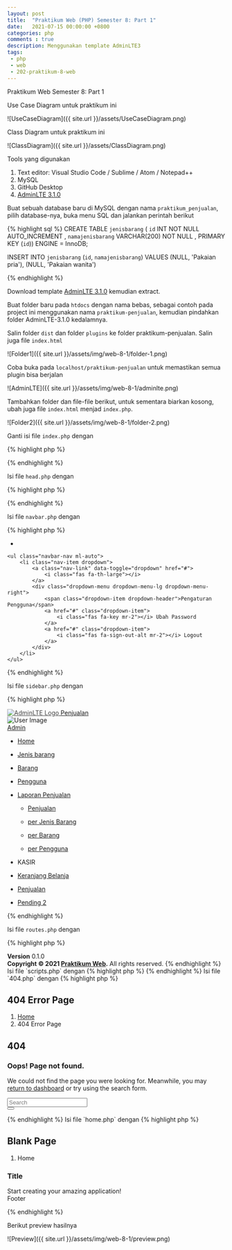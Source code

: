 ```yaml
---
layout: post
title:  "Praktikum Web (PHP) Semester 8: Part 1"
date:   2021-07-15 00:00:00 +0800
categories: php
comments : true
description: Menggunakan template AdminLTE3
tags: 
 - php 
 - web
 - 202-praktikum-8-web
---
```


Praktikum Web Semester 8: Part 1

Use Case Diagram untuk praktikum ini

![UseCaseDiagram]({{ site.url }}/assets/UseCaseDiagram.png)

Class Diagram untuk praktikum ini

![ClassDiagram]({{ site.url }}/assets/ClassDiagram.png)

Tools yang digunakan
1. Text editor: Visual Studio Code / Sublime / Atom / Notepad++
2. MySQL
3. GitHub Desktop
4. <a href="https://github.com/ColorlibHQ/AdminLTE/archive/refs/tags/v3.1.0.zip" target="_blank">AdminLTE 3.1.0</a>

Buat sebuah database baru di MySQL dengan nama `praktikum_penjualan`, pilih database-nya, buka menu SQL dan jalankan perintah berikut

{% highlight  sql %}
CREATE TABLE `jenisbarang` (
`id` INT NOT NULL AUTO_INCREMENT ,
`namajenisbarang` VARCHAR(200) NOT NULL ,
PRIMARY KEY (`id`)) ENGINE = InnoDB;

INSERT INTO `jenisbarang` (`id`, `namajenisbarang`) VALUES 
(NULL, 'Pakaian pria'), 
(NULL, 'Pakaian wanita') 

{% endhighlight %}

Download template <a href="https://github.com/ColorlibHQ/AdminLTE/archive/refs/tags/v3.1.0.zip" target="_blank">AdminLTE 3.1.0</a> kemudian extract.

Buat folder baru pada `htdocs` dengan nama bebas, sebagai contoh pada project ini menggunakan nama `praktikum-penjualan`, kemudian pindahkan folder AdminLTE-3.1.0 kedalamnya.

Salin folder `dist` dan folder `plugins` ke folder praktikum-penjualan. Salin juga file `index.html`

![Folder1]({{ site.url }}/assets/img/web-8-1/folder-1.png)

Coba buka pada `localhost/praktikum-penjualan` untuk memastikan semua plugin bisa berjalan

![AdminLTE]({{ site.url }}/assets/img/web-8-1/adminlte.png)

Tambahkan folder dan file-file berikut, untuk sementara biarkan kosong, ubah juga file `index.html` menjad `index.php`. 

![Folder2]({{ site.url }}/assets/img/web-8-1/folder-2.png)

Ganti isi file `index.php` dengan

{% highlight  php %}
<?php
session_start();
?>
<!DOCTYPE html>
<html lang="en">

<head>
  <?php
  include_once "components/head.php";
  include_once "library/library.php";
  ?>
</head>

<body class="hold-transition sidebar-mini">
  <div class="wrapper">
    <?php
    include_once "components/navbar.php";
    include_once "components/sidebar.php";
    ?>
    <div class="content-wrapper">
      <?php include_once "routes/routes.php" ?>
    </div>
    <?php include_once "components/footer.php" ?>
  </div>
</body>

</html>
{% endhighlight %}

Isi file `head.php` dengan

{% highlight  php %}
<meta charset="utf-8">
<meta name="viewport" content="width=device-width, initial-scale=1">
<title>Praktikum Penjualan</title>
<link rel="stylesheet" href="https://fonts.googleapis.com/css?family=Source+Sans+Pro:300,400,400i,700&display=fallback">
<link rel="stylesheet" href="plugins/fontawesome-free/css/all.min.css">
<link rel="stylesheet" href="dist/css/adminlte.min.css">
{% endhighlight %}

Isi file `navbar.php` dengan

{% highlight  php %}
<nav class="main-header navbar navbar-expand navbar-white navbar-light">
    <ul class="navbar-nav">
        <li class="nav-item">
            <a class="nav-link" data-widget="pushmenu" href="#" role="button"><i class="fas fa-bars"></i></a>
        </li>
    </ul>

    <ul class="navbar-nav ml-auto">
        <li class="nav-item dropdown">
            <a class="nav-link" data-toggle="dropdown" href="#">
                <i class="fas fa-th-large"></i>
            </a>
            <div class="dropdown-menu dropdown-menu-lg dropdown-menu-right">
                <span class="dropdown-item dropdown-header">Pengaturan Pengguna</span>
                <a href="#" class="dropdown-item">
                    <i class="fas fa-key mr-2"></i> Ubah Password
                </a>
                <a href="#" class="dropdown-item">
                    <i class="fas fa-sign-out-alt mr-2"></i> Logout
                </a>
            </div>
        </li>
    </ul>
</nav>
{% endhighlight %}

Isi file `sidebar.php` dengan

{% highlight  php %}
<aside class="main-sidebar sidebar-dark-primary elevation-4">
    <a href="#" class="brand-link">
        <img src="dist/img/AdminLTELogo.png" alt="AdminLTE Logo" class="brand-image img-circle elevation-3" style="opacity: .8">
        <span class="brand-text font-weight-light">Penjualan</span>
    </a>
    <div class="sidebar">
        <div class="user-panel mt-3 pb-3 mb-3 d-flex">
            <div class="image">
                <img src="dist/img/user2-160x160.jpg" class="img-circle elevation-2" alt="User Image">
            </div>
            <div class="info">
                <a href="#" class="d-block">Admin</a>
            </div>
        </div>
        <nav class="mt-2">
            <ul class="nav nav-pills nav-sidebar flex-column" data-widget="treeview" role="menu" data-accordion="false">
                <li class="nav-item">
                    <a href="?page=home" class="nav-link active">
                        <i class="nav-icon fas fa-home"></i>
                        <p>
                            Home
                        </p>
                    </a>
                </li>
                <li class="nav-item">
                    <a href="?page=jenisbarangread" class="nav-link">
                        <i class="nav-icon fas fa-cube"></i>
                        <p>
                            Jenis barang
                        </p>
                    </a>
                </li>
                <li class="nav-item">
                    <a href="?page=barangread" class="nav-link">
                        <i class="nav-icon fas fa-cubes"></i>
                        <p>
                            Barang
                        </p>
                    </a>
                </li>
                <li class="nav-item">
                    <a href="?page=penggunaread" class="nav-link">
                        <i class="nav-icon fas fa-users"></i>
                        <p>
                            Pengguna
                        </p>
                    </a>
                </li>
                <li class="nav-item">
                    <a href="#" class="nav-link">
                        <i class="nav-icon fas fa-copy"></i>
                        <p>
                            Laporan Penjualan
                            <i class="fas fa-angle-left right"></i>
                        </p>
                    </a>
                    <ul class="nav nav-treeview">
                        <li class="nav-item">
                            <a href="#" class="nav-link">
                                <i class="far fa-circle nav-icon"></i>
                                <p>Penjualan</p>
                            </a>
                        </li>
                        <li class="nav-item">
                            <a href="#" class="nav-link">
                                <i class="far fa-circle nav-icon"></i>
                                <p>per Jenis Barang</p>
                            </a>
                        </li>
                        <li class="nav-item">
                            <a href="#" class="nav-link">
                                <i class="far fa-circle nav-icon"></i>
                                <p>per Barang</p>
                            </a>
                        </li>
                        <li class="nav-item">
                            <a href="#" class="nav-link">
                                <i class="far fa-circle nav-icon"></i>
                                <p>per Pengguna</p>
                            </a>
                        </li>
                    </ul>
                </li>
                <li class="nav-header">KASIR</li>
                <li class="nav-item">
                    <a href="#" class="nav-link">
                        <i class="nav-icon fas fa-shopping-cart"></i>
                        <p>
                            Keranjang Belanja
                        </p>
                    </a>
                </li>
                <li class="nav-item">
                    <a href="#" class="nav-link">
                        <i class="nav-icon far fa-list-alt"></i>
                        <p>
                            Penjualan
                        </p>
                    </a>
                </li>
                <li class="nav-item">
                    <a href="#" class="nav-link">
                        <i class="nav-icon fas fa-hand-paper"></i>
                        <p>
                            Pending
                            <span class="badge badge-info right">2</span>
                        </p>
                    </a>
                </li>
            </ul>
        </nav>
    </div>
</aside>
{% endhighlight %}

Isi file `routes.php` dengan

{% highlight  php %}
<?php
if (isset($_GET['page'])) {
    $page = $_GET['page'];
    switch ($page) {
        case '':
            if (file_exists('pages/home.php')) {
                include 'pages/home.php';
            } else {
                include "pages/404.php";
            }
            break;
        case 'home':
            if (file_exists('pages/home.php')) {
                include 'pages/home.php';
            } else {
                include "pages/404.php";
            }
            break;
        default:
            include "pages/404.php";
            break;
    }
} else {
    include "pages/home.php";
}

{% endhighlight %}

Isi file `footer.php` dengan

{% highlight  php %}
<footer class="main-footer">
    <div class="float-right d-none d-sm-block">
        <b>Version</b> 0.1.0
    </div>
    <strong>Copyright &copy; 2021 <a href="https://mirzayogy.github.io">Praktikum Web</a>.</strong> All rights reserved.
</footer>
{% endhighlight %}

Isi file `scripts.php` dengan

{% highlight  php %}
<script src="plugins/jquery/jquery.min.js"></script>
<script src="plugins/bootstrap/js/bootstrap.bundle.min.js"></script>
<script src="dist/js/adminlte.min.js"></script>
<script src="dist/js/demo.js"></script>
{% endhighlight %}

Isi file `404.php` dengan

{% highlight  php %}
<section class="content-header">
    <div class="container-fluid">
        <div class="row mb-2">
            <div class="col-sm-6">
                <h1>404 Error Page</h1>
            </div>
            <div class="col-sm-6">
                <ol class="breadcrumb float-sm-right">
                    <li class="breadcrumb-item"><a href="?page=home">Home</a></li>
                    <li class="breadcrumb-item active">404 Error Page</li>
                </ol>
            </div>
        </div>
    </div>
</section>
<section class="content">
    <div class="error-page">
        <h2 class="headline text-warning"> 404</h2>
        <div class="error-content">
            <h3><i class="fas fa-exclamation-triangle text-warning"></i> Oops! Page not found.</h3>
            <p>
                We could not find the page you were looking for.
                Meanwhile, you may <a href="?page=home">return to dashboard</a> or try using the search form.
            </p>
            <form class="search-form">
                <div class="input-group">
                    <input type="text" name="search" class="form-control" placeholder="Search">
                    <div class="input-group-append">
                        <button type="submit" name="submit" class="btn btn-warning"><i class="fas fa-search"></i>
                        </button>
                    </div>
                </div>
            </form>
        </div>
    </div>
</section>
{% endhighlight %}


Isi file `home.php` dengan

{% highlight  php %}
<section class="content-header">
    <div class="container-fluid">
        <div class="row mb-2">
            <div class="col-sm-6">
                <h1>Blank Page</h1>
            </div>
            <div class="col-sm-6">
                <ol class="breadcrumb float-sm-right">
                    <li class="breadcrumb-item active">Home</li>
                </ol>
            </div>
        </div>
    </div><!-- /.container-fluid -->
</section>
<section class="content">
    <div class="card">
        <div class="card-header">
            <h3 class="card-title">Title</h3>
        </div>
        <div class="card-body">
            Start creating your amazing application!
        </div>
        <div class="card-footer">
            Footer
        </div>
    </div>
</section>

<?php include_once "components/scripts.php" ?>
{% endhighlight %}

Berikut preview hasilnya

![Preview]({{ site.url }}/assets/img/web-8-1/preview.png)
